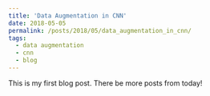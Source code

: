 ```yaml
---
title: 'Data Augmentation in CNN'
date: 2018-05-05
permalink: /posts/2018/05/data_augmentation_in_cnn/
tags:
  - data augmentation
  - cnn
  - blog
---
```


This is my first blog post. There be more posts from today! 
